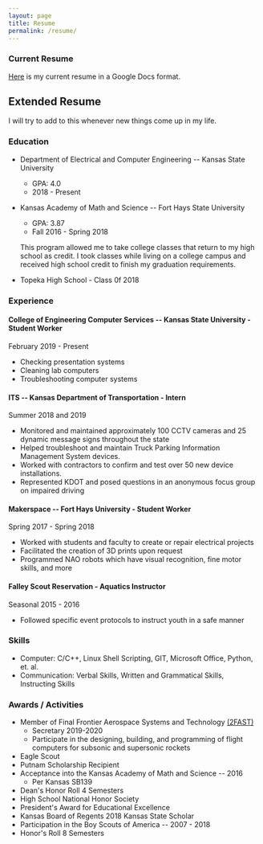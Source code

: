 ```yaml
---
layout: page
title: Resume
permalink: /resume/
---
```


### Current Resume
 [Here](https://docs.google.com/document/d/1mdBGhwdSZnqjtEsC3cFa0hBOvjUaUASpDBf6NpTGZYo/edit?usp=sharing "My Resume") is my current resume in a Google Docs format.

## Extended Resume
I will try to add to this whenever new things come up in my life.

### Education
* Department of Electrical and Computer Engineering -- Kansas State University
	* GPA: 4.0
	* 2018 - Present
* Kansas Academy of Math and Science -- Fort Hays State University
	* GPA: 3.87
	* Fall 2016 - Spring 2018

   This program allowed me to take college classes that return to my high school as credit. I took classes while living on a college campus and received high school credit to finish my graduation requirements.
* Topeka High School - Class 0f 2018

### Experience

#### College of Engineering Computer Services -- Kansas State University - Student Worker
February 2019 - Present
* Checking presentation systems
* Cleaning lab computers
* Troubleshooting computer systems

#### ITS -- Kansas Department of Transportation - Intern
Summer 2018 and 2019
* Monitored and maintained approximately 100 CCTV cameras and 25 dynamic message signs throughout the state
* Helped troubleshoot and maintain Truck Parking Information Management System devices.
* Worked with contractors to confirm and test over 50 new device installations.
* Represented KDOT and posed questions in an anonymous focus group on impaired driving


#### Makerspace -- Fort Hays University - Student Worker
Spring 2017 - Spring 2018
* Worked with students and faculty to create or repair electrical projects
* Facilitated the creation of 3D prints upon request
* Programmed NAO robots which have visual recognition, fine motor skills, and more

#### Falley Scout Reservation - Aquatics Instructor
Seasonal 2015 - 2016
* Followed specific event protocols to instruct youth in a safe manner

### Skills
* Computer: C/C++, Linux Shell Scripting, GIT, Microsoft Office, Python, et. al.
* Communication: Verbal Skills, Written and Grammatical Skills, Instructing Skills

### Awards / Activities
* Member of Final Frontier Aerospace Systems and Technology [(2FAST)](https://ffaero.com/ "Final Frontier Areospace Systems and Technology Website")
   * Secretary 2019-2020
   * Participate in the designing, building, and programming of flight computers for subsonic and supersonic rockets
* Eagle Scout
* Putnam Scholarship Recipient
* Acceptance into the Kansas Academy of Math and Science -- 2016
	* Per Kansas SB139
* Dean's Honor Roll 4 Semesters
* High School National Honor Society
* President's Award for Educational Excellence	
* Kansas Board of Regents 2018 Kansas State Scholar
* Participation in the Boy Scouts of America -- 2007 - 2018
* Honor's Roll 8 Semesters

